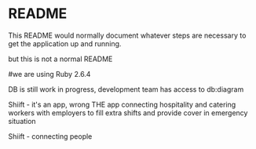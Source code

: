 
# README

This README would normally document whatever steps are necessary to get the
application up and running.

but this is not a normal README

#we are using Ruby 2.6.4

DB is still work in progress, development team has access to db:diagram

Shiift - it's an app, wrong THE app connecting hospitality and catering workers with employers to fill extra shifts and provide cover in emergency situation

Shiift - connecting people
